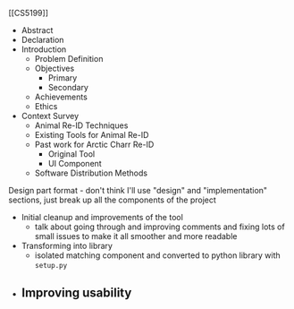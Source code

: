 [[CS5199]]

- Abstract
- Declaration
- Introduction
	- Problem Definition
	- Objectives
		- Primary
		- Secondary
	- Achievements
	- Ethics
- Context Survey
	- Animal Re-ID Techniques
	- Existing Tools for Animal Re-ID
	- Past work for Arctic Charr Re-ID
		- Original Tool
		- UI Component
	- Software Distribution Methods

Design part format - don't think I'll use "design" and "implementation" sections, just break up all the components of the project
- Initial cleanup and improvements of the tool
	- talk about going through and improving comments and fixing lots of small issues to make it all smoother and more readable
- Transforming into library
	- isolated matching component and converted to python library with `setup.py`
- Improving usability
	- 